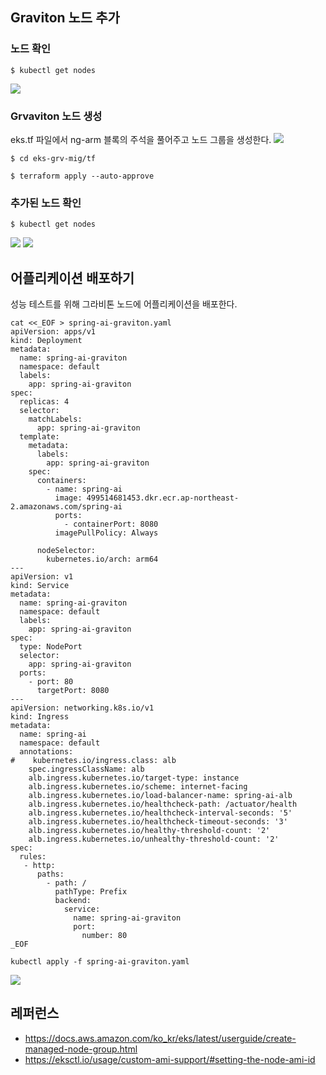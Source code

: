 ## Graviton 노드 추가 ##
### 노드 확인 ###

```
$ kubectl get nodes
```
![](https://github.com/gnosia93/eks-grv-mig/blob/main/tutorial/images/kubectl-getnode-1.png)

### Grvaviton 노드 생성 ###

eks.tf 파일에서 ng-arm 블록의 주석을 풀어주고 노드 그룹을 생성한다.
![](https://github.com/gnosia93/eks-grv-mig/blob/main/tutorial/images/yaml-1.png)

```
$ cd eks-grv-mig/tf

$ terraform apply --auto-approve
```

### 추가된 노드 확인 ###
```
$ kubectl get nodes
```
![](https://github.com/gnosia93/eks-grv-mig/blob/main/tutorial/images/kubectl-getnode-2.png)
![](https://github.com/gnosia93/eks-grv-mig/blob/main/tutorial/images/eks-ng-1.png)

## 어플리케이션 배포하기 ##
성능 테스트를 위해 그라비톤 노드에 어플리케이션을 배포한다.  
```
cat <<_EOF > spring-ai-graviton.yaml
apiVersion: apps/v1
kind: Deployment
metadata:
  name: spring-ai-graviton
  namespace: default
  labels:
    app: spring-ai-graviton
spec:
  replicas: 4
  selector:
    matchLabels:
      app: spring-ai-graviton
  template:
    metadata:
      labels:
        app: spring-ai-graviton    
    spec:
      containers:
        - name: spring-ai
          image: 499514681453.dkr.ecr.ap-northeast-2.amazonaws.com/spring-ai
          ports:
            - containerPort: 8080
          imagePullPolicy: Always

      nodeSelector:
        kubernetes.io/arch: arm64
---
apiVersion: v1
kind: Service
metadata:
  name: spring-ai-graviton
  namespace: default
  labels:
    app: spring-ai-graviton
spec:
  type: NodePort
  selector:
    app: spring-ai-graviton
  ports:
    - port: 80
      targetPort: 8080
---
apiVersion: networking.k8s.io/v1
kind: Ingress
metadata:
  name: spring-ai
  namespace: default
  annotations:
#    kubernetes.io/ingress.class: alb
    spec.ingressClassName: alb
    alb.ingress.kubernetes.io/target-type: instance
    alb.ingress.kubernetes.io/scheme: internet-facing
    alb.ingress.kubernetes.io/load-balancer-name: spring-ai-alb
    alb.ingress.kubernetes.io/healthcheck-path: /actuator/health
    alb.ingress.kubernetes.io/healthcheck-interval-seconds: '5'
    alb.ingress.kubernetes.io/healthcheck-timeout-seconds: '3'
    alb.ingress.kubernetes.io/healthy-threshold-count: '2'
    alb.ingress.kubernetes.io/unhealthy-threshold-count: '2'
spec:
  rules:
   - http:
      paths:
        - path: /
          pathType: Prefix
          backend:
            service:
              name: spring-ai-graviton
              port:
                number: 80
_EOF
```

```
kubectl apply -f spring-ai-graviton.yaml
```
![](https://github.com/gnosia93/eks-grv-mig/blob/main/tutorial/images/kubectl-getnode-5.png)

## 레퍼런스 ##

* https://docs.aws.amazon.com/ko_kr/eks/latest/userguide/create-managed-node-group.html
* https://eksctl.io/usage/custom-ami-support/#setting-the-node-ami-id
